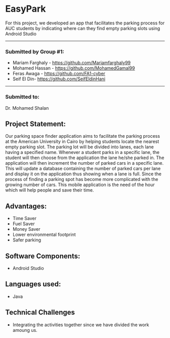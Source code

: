 # EasyPark
For this project, we developed an app that facilitates the parking process for AUC students by indicating where can they find empty parking slots using Android Studio

***
### Submitted by Group #1:
* Mariam Farghaly - https://github.com/Mariamfarghaly99
* Mohamed Hassan - https://github.com/MohamedGamal99
* Feras Awaga - https://github.com/FA1-cyber
* Seif El Din- https://github.com/SeifEldinHani
***

### Submitted to:
Dr. Mohamed Shalan

## Project Statement:
Our parking space finder application aims to facilitate the parking process at the American University in Cairo by helping students locate the nearest empty parking slot. The parking lot will be divided into lanes, each lane having a specified name. Whenever a student parks in a specific lane, the student will then choose from the application the lane he/she parked in. The application will then increment the number of parked cars in a specific lane. This will update a database containing the number of parked cars per lane and display it on the application thus showing when a lane is full. Since the process of finding a parking spot has become more complicated with the growing number of cars. This mobile application is the need of the hour which will help people and save their time.

## Advantages:
* Time Saver
* Fuel Saver
* Money Saver
* Lower environmental footprint
* Safer parking

## Software Components:
* Android Studio

## Languages used:
* Java

## Technical Challenges
* Integrating the activities together since we have divided the work amoung us.
